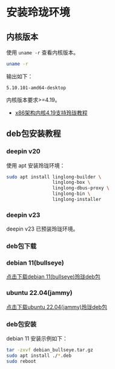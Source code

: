 # 安装玲珑环境

## 内核版本

使用 `uname -r` 查看内核版本。

```bash
uname -r
```

输出如下：

```text
5.10.101-amd64-desktop
```

内核版本要求>=4.19。

* [x86架构内核4.19支持玲珑教程](https://github.com/jakeday/linux-surface/issues/443)

## deb包安装教程

### deepin v20

使用 apt 安装玲珑环境：

```bash
sudo apt install linglong-builder \ 
                 linglong-box \
                 linglong-dbus-proxy \
                 linglong-bin \
                 linglong-installer
```

### deepin v23

deepin v23 已预装玲珑环境。

### deb包下载

### debian 11(bullseye)

[点击下载debian 11(bullseye)玲珑deb包](https://github.com/linuxdeepin/linglong-hub/releases/download/1.3.3/debian_bullseye.tar.gz)

### ubuntu 22.04(jammy)

[点击下载ubuntu 22.04(jammy)玲珑deb包](https://github.com/linuxdeepin/linglong-hub/releases/download/1.3.3/ubuntu_jammy.tar.gz)

### deb包安装

debian 11 安装示例如下：

```bash
tar -zxvf debian_bullseye.tar.gz
sudo apt install ./*.deb
sudo reboot
```
